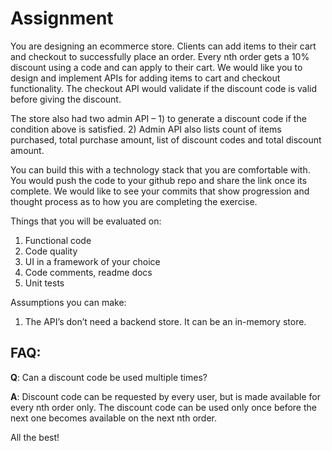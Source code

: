 # Assignment

You are designing an ecommerce store. Clients can add items to their cart and checkout to successfully place an order. Every nth order gets a 10% discount using a code and can apply to their cart. We would like you to design and implement APIs for adding items to cart and checkout functionality. The checkout API would validate if the discount code is valid before giving the discount. 

The store also had two admin API – 1) to generate a discount code if the condition above is satisfied. 2) Admin API also lists count of items purchased, total purchase amount, list of discount codes and total discount amount. 

You can build this with a technology stack that you are comfortable with. You would push the code to your github repo and share the link once its complete. We would like to see your commits that show progression and thought process as to how you are completing the exercise. 

Things that you will be evaluated on:

1.	Functional code
2.	Code quality
3.	UI in a framework of your choice
4.	Code comments, readme docs
5.	Unit tests

Assumptions you can make:
1.	The API’s don’t need a backend store. It can be an in-memory store.


## FAQ:
**Q**: Can a discount code be used multiple times?

**A**: Discount code can be requested by every user, but is made available for every nth order only. The discount code can be used only once before the next one becomes available on the next nth order.


All the best!
